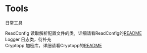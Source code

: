 # Tools
日常工具

ReadConfig 读取解析配置文件的类，详细请看ReadConfig的[README](1)  
Logger 日志类，待补充  
Cryptopp 加密库，详细请看Cryptopp的[README](3)  

[1]: https://github.com/NicoleRobin/Tools/tree/master/ReadConfig
[3]: https://github.com/NicoleRobin/Tools/tree/master/Cryptopp
